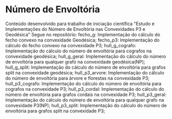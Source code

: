 # Número de Envoltória
Conteúdo desenvolvido para trabalho de iniciação científica "Estudo e Implementações do Número de Envoltória nas Convexidades P3 e Geodésica"
Segue no repositório:
fecho_g: Implementação do cálculo do fecho convexo na convexidade Geodésica;
fecho_p3: Implementação do cálculo do fecho convexo na convexidade P3;
hull_g_cografo: Implementação do cálculo do número de envoltória para cografos na convexidade geodésica;
hull_g_geral: Implementação do cálculo do número de envoltória para qualquer grafo na convexidade geodésica(NP);
hull_g_split: Implementação do cálculo do número de envoltória para grafos split na convexidade geodésica;
hull_p3_arvore: Implementação do cálculo do número de envoltória para árvore e florestas na convexidade P3;
hull_p3_cografo: Implementação do cálculo do número de envoltória para cografos na convexidade P3;
hull_p3_cordal: Implementação do cálculo do número de envoltória para grafos cordais na convexidade P3;
hull_p3_geral: Implementação do cálculo do número de envoltória para qualquer grafo na convexidade P3(NP);
hull_p3_split: Implementação do cálculo do número de envoltória para grafos split na convexidade P3;
